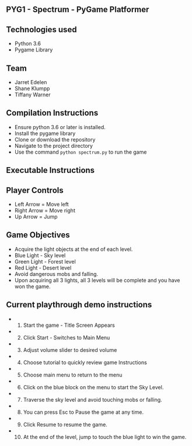 ## PYG1 - Spectrum - PyGame Platformer

## Technologies used
* Python 3.6
* Pygame Library

## Team
* Jarret Edelen
* Shane Klumpp
* Tiffany Warner


## Compilation Instructions
* Ensure python 3.6 or later is installed.
* Install the pygame library
* Clone or download the repository
* Navigate to the project directory
* Use the command ```python spectrum.py``` to run the game

## Executable Instructions

## Player Controls
* Left Arrow = Move left
* Right Arrow = Move right
* Up Arrow = Jump


## Game Objectives
* Acquire the light objects at the end of each level.
* Blue Light - Sky level
* Green Light - Forest level
* Red Light - Desert level
* Avoid dangerous mobs and falling.
* Upon acquiring all 3 lights, all 3 levels will be complete and you have won the game.


## Current playthrough demo instructions
* 1. Start the game - Title Screen Appears
* 2. Click Start - Switches to Main Menu
* 3. Adjust volume slider to desired volume
* 4. Choose tutorial to quickly review game Instructions
* 5. Choose main menu to return to the menu
* 6. Click on the blue block on the menu to start the Sky Level.
* 7. Traverse the sky level and avoid touching mobs or falling.
* 8. You can press Esc to Pause the game at any time.
* 9. Click Resume to resume the game.
* 10. At the end of the level, jump to touch the blue light to win the game.
